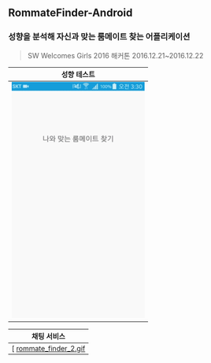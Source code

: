 
## RommateFinder-Android 
### 성향을 분석해 자신과 맞는 룸메이트 찾는 어플리케이션
> SW Welcomes Girls 2016 해커톤 
> 2016.12.21~2016.12.22

 
| 성향 테스트 | 
| --- | 
| ![rommate_finder_1.gif](rommate_finder_1.gif)  | 

| 채팅 서비스 |
| --- |
[ [rommate_finder_2.gif](rommate_finder_2.gif) |

